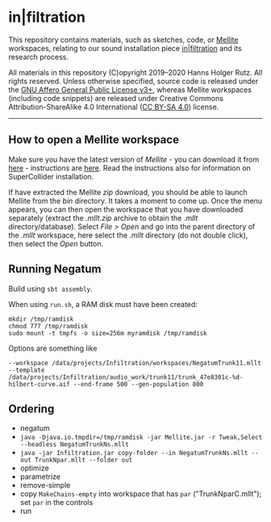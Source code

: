 # in|filtration

This repository contains materials, such as sketches, code, or [Mellite](https://sciss.de/mellite) workspaces,
relating to our sound installation piece [in|filtration](https://www.researchcatalogue.net/view/711664/711665)
and its research process.

All materials in this repository (C)opyright 2019&ndash;2020 Hanns Holger Rutz. All rights reserved.
Unless otherwise specified, source code is released under the [GNU Affero General Public License v3+](http://www.gnu.org/licenses/agpl-3.0.txt),
 whereas Mellite workspaces (including code snippets) are released under Creative Commons Attribution-ShareAlike 4.0 International
([CC BY-SA 4.0](https://creativecommons.org/licenses/by-sa/4.0/)) license.

---

## How to open a Mellite workspace

Make sure you have the latest version of _Mellite_ - you can download it from [here](https://archive.org/download/Mellite) - 
instructions are [here](https://www.sciss.de/mellite/#download-and-run). Read the instructions also for information on SuperCollider installation.

If have extracted the Mellite _zip_ download, you should be able to launch Mellite from the _bin_ directory. It takes a moment to come up. 
Once the menu appears, you can then open the workspace that you have downloaded separately (extract the _.mllt.zip_ archive to obtain 
the _.mllt_ directory/database). Select _File > Open_ and go into the parent directory of the _.mllt_ workspace, here select the _.mllt_
directory (do not double click), then select the _Open_ button.

## Running Negatum

Build using `sbt assembly`.

When using `run.sh`, a RAM disk must have been created:

    mkdir /tmp/ramdisk
    chmod 777 /tmp/ramdisk
    sudo mount -t tmpfs -o size=256m myramdisk /tmp/ramdisk

Options are something like

    --workspace /data/projects/Infiltration/workspaces/NegatumTrunk11.mllt --template /data/projects/Infiltration/audio_work/trunk11/trunk_47e8301c-%d-hilbert-curve.aif --end-frame 500 --gen-population 800

## Ordering

- negatum
- `java -Djava.io.tmpdir=/tmp/ramdisk -jar Mellite.jar -r Tweak,Select --headless NegatumTrunkNs.mllt`
- `java -jar Infiltration.jar copy-folder --in NegatumTrunkNs.mllt --out TrunkNpar.mllt --folder out`
- optimize
- parametrize
- remove-simple
- copy `MakeChains-empty` into workspace that has `par` ("TrunkNparC.mllt"); set `par` in the controls
- run 